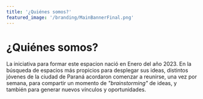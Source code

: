 ```yaml
---
title: '¿Quiénes somos?'
featured_image: '/branding/MainBannerFinal.png'
---
```


# ¿Quiénes somos?

La iniciativa para formar este espacion nació en Enero del año 2023.
  En la búsqueda de espacios más propicios para desplegar sus ideas, distintos jóvenes de la ciudad de Paraná acordaron comenzar a reunirse, una vez por semana, para compartir un momento de *"brainstorming"* de ideas, y también para generar nuevos vínculos y oportunidades.
